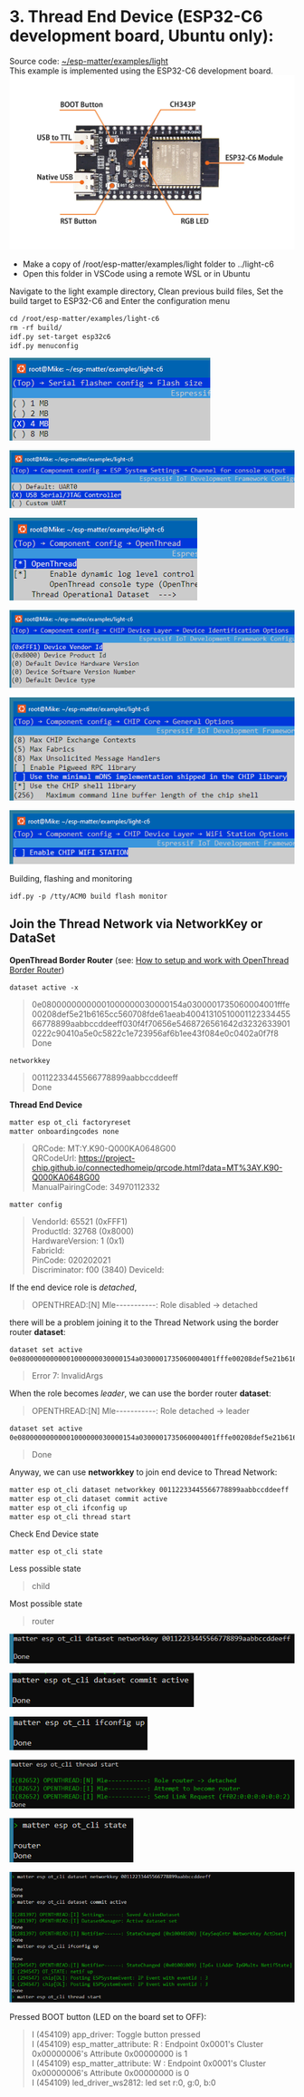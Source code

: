 
# 3. Thread End Device (ESP32-C6 development board, Ubuntu only):
Source code: [~/esp-matter/examples/light](https://github.com/espressif/esp-matter/tree/main/examples/light)  
This example is implemented using the ESP32-C6 development board.  
![](../images/ctrl/ESP32-C6-WROOM-1_06.jpg)  
  
- Make a copy of /root/esp-matter/examples/light folder to ../light-c6
- Open this folder in VSCode using a remote WSL or in Ubuntu

Navigate to the light example directory, Clean previous build files, Set the build target to ESP32-C6 and Enter the configuration menu
~~~
cd /root/esp-matter/examples/light-c6
rm -rf build/
idf.py set-target esp32c6
idf.py menuconfig
~~~

![](../images/matter/esp_menuconfig_01.png)  
  
![](../images/matter/esp_menuconfig_02.png)  
  
![](../images/matter/esp_menuconfig_03.png)  
  
![](../images/matter/esp_menuconfig_04.png)  
  
![](../images/matter/esp_menuconfig_05.png)  
  
![](../images/matter/esp_menuconfig_06.png)  
  
Building, flashing and monitoring
~~~
idf.py -p /tty/ACM0 build flash monitor
~~~

## Join the Thread Network via NetworkKey or DataSet
**OpenThread Border Router** (see: [How to setup and work with OpenThread Border Router](../OPENTHREAD.md))
~~~
dataset active -x
~~~
> 0e08000000000001000000030000154a0300001735060004001fffe00208def5e21b6165cc560708fde61aeab4004131051000112233445566778899aabbccddeeff030f4f70656e5468726561642d32326339010222c90410a5e0c5822c1e723956af6b1ee43f084e0c0402a0f7f8  
> Done

~~~
networkkey
~~~
> 00112233445566778899aabbccddeeff  
> Done

**Thread End Device**
~~~
matter esp ot_cli factoryreset
matter onboardingcodes none
~~~
> QRCode:            MT:Y.K90-Q000KA0648G00  
> QRCodeUrl:         https://project-chip.github.io/connectedhomeip/qrcode.html?data=MT%3AY.K90-Q000KA0648G00  
> ManualPairingCode: 34970112332  
~~~
matter config
~~~
> VendorId:        65521 (0xFFF1)  
> ProductId:       32768 (0x8000)  
> HardwareVersion: 1 (0x1)  
> FabricId:  
> PinCode:         020202021  
> Discriminator:   f00 (3840) 
> DeviceId:  
    
If the end device role is *detached*,
> OPENTHREAD:[N] Mle-----------: Role disabled -> detached

there will be a problem joining it to the Thread Network using the border router **dataset**:
~~~
dataset set active 0e08000000000001000000030000154a0300001735060004001fffe00208def5e21b6165cc560708fde61aeab4004131051000112233445566778899aabbccddeeff030f4f70656e5468726561642d32326339010222c90410a5e0c5822c1e723956af6b1ee43f084e0c0402a0f7f8
~~~
> Error 7: InvalidArgs  

When the role becomes *leader*, we can use the border router **dataset**:
> OPENTHREAD:[N] Mle-----------: Role detached -> leader
~~~
dataset set active 0e08000000000001000000030000154a0300001735060004001fffe00208def5e21b6165cc560708fde61aeab4004131051000112233445566778899aabbccddeeff030f4f70656e5468726561642d32326339010222c90410a5e0c5822c1e723956af6b1ee43f084e0c0402a0f7f8
~~~
> Done  

Anyway, we can use **networkkey** to join end device to Thread Network:
~~~
matter esp ot_cli dataset networkkey 00112233445566778899aabbccddeeff
matter esp ot_cli dataset commit active
matter esp ot_cli ifconfig up
matter esp ot_cli thread start
~~~

Check End Device state
~~~
matter esp ot_cli state
~~~
Less possible state
> child

Most possible state
> router

![](../images/matter/esp_join_openthread_01.png)  
  
![](../images/matter/esp_join_openthread_02.png)  
  
![](../images/matter/esp_join_openthread_03.png)  
  
![](../images/matter/esp_join_openthread_04.png)  
  
![](../images/matter/esp_join_openthread_05.png)  
  
![](../images/matter/matter_esp_ot_cli.png)  
  
Pressed BOOT button (LED on the board set to OFF):
> I (454109) app_driver: Toggle button pressed  
> I (454109) esp_matter_attribute: R : Endpoint 0x0001's Cluster 0x00000006's Attribute 0x00000000 is 1  
> I (454109) esp_matter_attribute: W : Endpoint 0x0001's Cluster 0x00000006's Attribute 0x00000000 is 0  
> I (454109) led_driver_ws2812: led set r:0, g:0, b:0  
  